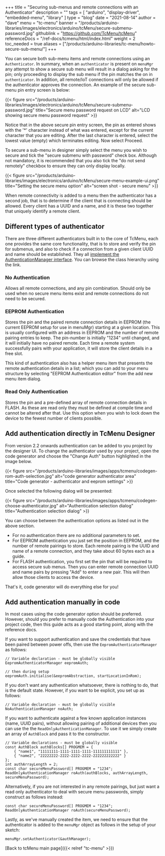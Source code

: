 +++
title = "Securing sub-menus and remote connections with an Authenticator"
description = ""
tags = [ "arduino", "display-driver", "embedded-menu", "library" ]
type = "blog"
date = "2021-08-14"
author =  "dave"
menu = "tc-menu"
banner = "/products/arduino-libraries/images/electronics/arduino/tcMenu/secure-submenu-password.jpg"
githublink = "https://github.com/TcMenu/tcMenu"
referenceDocs = "/ref-docs/tcmenu/html/index.html"
weight = 2
toc_needed = true
aliases = ["/products/arduino-libraries/tc-menu/howto-secure-sub-menu/"]
+++

You can secure both sub-menu items and remote connections using an `Authenticator`. In summary, when an `authenticator` is present on `menuMgr` any attempt to show a secure sub menu will result in a dialog asking for the pin; only proceeding to display the sub menu if the pin matches the on in `authenticator`. In addition, all remote/IoT connections will only be allowed if the authenticator approves the connection. An example of the secure sub-menu pin entry screen is below:   

{{< figure src="/products/arduino-libraries/images/electronics/arduino/tcMenu/secure-submenu-password.jpg" title="Secure menu password request on LCD" alt="LCD showing secure menu password request" >}}

Notice that in the above secure pin entry screen, the pin as entered shows with the '*' character instead of what was entered, except for the current character that you are editing. After the last character is entered, select the lowest value (empty) which terminates editing. Now select Proceed.

To secure a sub-menu in designer simply select the menu you wish to secure and tick the "secure submenu with password" check box. Although not mandatory, it is recommended that you also tick the "do not send remotely" checkbox to ensure they can only display locally.

{{< figure src="/products/arduino-libraries/images/electronics/arduino/tcMenu/secure-menu-example-ui.png" title="Setting the secure menu option" alt="screen shot - secure menu" >}}

When remote connectivity is added to a menu then the authenticator has a second job, that is to determine if the client that is connecting should be allowed. Every client has a UUID and a name, and it is these two together that uniquely identify a remote client.

## Different types of authenticator

There are three different authenticators built in to the core of TcMenu, each one provides the same core functionality, that is to store and verify the pin for submenus, and also to check if a connection from a given client UUID and name should be established. They all [implement the AuthenticationManager interface](https://www.thecoderscorner.com/ref-docs/tcmenu/html/class_authentication_manager.html). You can browse the class hierarchy using the link.

### No Authentication 

Allows all remote connections, and any pin combination. Should only be used when no secure menu items exist and remote connections do not need to be secured.

### EEPROM Authentication

Stores the pin and the paired remote connection details in EEPROM (the current EEPROM setup for use in menuMgr) starting at a given location. This is usually configured with an address in EEPROM and the number of remote pairing entries to keep. The pin-number is initially "1234" until changed, and it will initially have no paired remote. Each time a remote system successfully pairs with your application, it will store the client details in a free slot.

This kind of authentication also has a helper menu item that presents the remote authentication details in a list; which you can add to your menu structure by selecting "EEPROM Authentication editor" from the add new menu item dialog. 

### Read Only Authentication

Stores the pin and a pre-defined array of remote connection details in FLASH. As these are read only they must be defined at compile time and cannot be altered after that. Use this option when you wish to lock down the device to the fewest number of clients possible.  

## Add authentication directly in TcMenu Designer

From version 2.2 onwards authentication can be added to you project by the designer UI. To change the authenticator used by your project, open the code generator and choose the "Change Auth" button highlighted in the image below.

{{< figure src="/products/arduino-libraries/images/apps/tcmenu/codegen-rom-auth-selection.jpg" alt="code generator authenticator area" title="Code generator - authenticator and eeprom settings" >}}

Once selected the following dialog will be presented:

{{< figure src="/products/arduino-libraries/images/apps/tcmenu/codegen-choose-authenticator.jpg" alt="Authentication selection dialog" title="Authentication selection dialog" >}}

You can choose between the authentication options as listed out in the above section.

* For no authentication there are no additional parameters to set.
* For EEPROM authentication you just set the position in EEPROM, and the number of remote pairings to store. Each remote pairing is the UUID and name of a remote connection, and they take about 60 bytes each as a guide.
* For FLASH authentication, you first set the pin that will be required to access secure sub menus. Then you can enter remote connection UUID and name pairs by pressing "Add" to enter a new pair. This will then allow those clients to access the device.

That's it, code generator will do everything else for you!

## Add authentication manually in code

In most cases using the code generator option should be preferred. However, should you prefer to manually code the Authentication into your project code, then this guide acts as a good starting point, along with the reference docs.

If you want to support authentication and save the credentials that have been paired between power offs, then use the `EepromAuthenticatorManager` as follows:

    // Variable declaration - must be globally visible
    EepromAuthenticatorManager eepromAuth;
    
    // then during setup
    eepromAuth.initialise(&eepromAbstraction, startLocationInRom);

If you don't want any authentication whatsoever, there is nothing to do, that is the default state. However, if you want to be explicit, you set up as follows:

    // Variable declaration - must be globally visible
    NoAuthenticationManager noAuth;

If you want to authenticate against a few known application instances (name, UUID pairs), without allowing pairing of additional devices then you can use the the `ReadOnlyAuthenticationManager`. To use it we simply create an array of `AuthBlock` and pass it to the constructor.

    // Variable declarations - must be globally visible
    const AuthBlock authBlocks[] PROGMEM = {
        { "name1", "11111111-1111-1111-1111-111111111111" }, 
        { "name2", "22222222-2222-2222-2222-222222222222" }
    };
    int authArrayLength = 2;
    const char secureMenuPassword[] PROGMEM = "1234";
    ReadOnlyAuthenticationManager roAuth(authBlocks, authArrayLength, secureMenuPassword);

Alternatively, if you are not interested in any remote pairings, but just want a read only authenticator to deal with secure menu passwords, simply construct as follows instead:

    const char secureMenuPassword[] PROGMEM = "1234";
    ReadOnlyAuthenticationManager roAuth(secureMenuPassword);

Lastly, as we've manually created the item, we need to ensure that the authenticator is added to the `menuMgr` object as follows in the setup of your sketch:

    menuMgr.setAuthenticator(&authManager);

[Back to tcMenu main page]({{< relref "tc-menu" >}}) 
